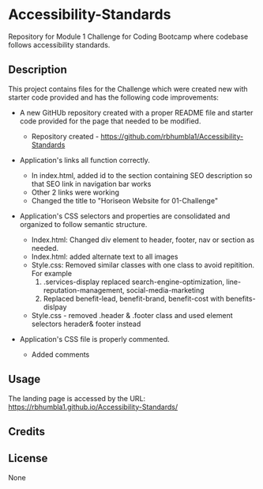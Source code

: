 # Accessibility-Standards
Repository for Module 1 Challenge for Coding Bootcamp where codebase follows accessibility standards.
## Description
This project contains files for the Challenge which were created new with starter code provided and has the following code improvements:

  * A new GitHUb repository created with a proper README file and starter code provided for the page that needed to be modified.
    * Repository created - https://github.com/rbhumbla1/Accessibility-Standards
  
  * Application's links all function correctly.
    * In index.html, added id to the section containing SEO description so that SEO link in navigation bar works
    * Other 2 links were working 
    * Changed the title to "Horiseon Website for 01-Challenge"

  * Application's CSS selectors and properties are consolidated and organized to follow semantic structure.
    * Index.html: Changed div element to header, footer, nav or section as needed.
    * Index.html: added alternate text to all images
    * Style.css: Removed similar classes with one class to avoid repitition.  For example 
        1. .services-display replaced search-engine-optimization, line-reputation-management, social-media-marketing
        2. Replaced benefit-lead, benefit-brand, benefit-cost with benefits-dislpay
    * Style.css - removed .header & .footer class and used element selectors herader& footer instead

  * Application's CSS file is properly commented.
    * Added comments


## Usage
The landing page is accessed by the URL: https://rbhumbla1.github.io/Accessibility-Standards/

## Credits

## License
None
